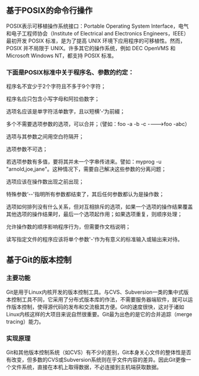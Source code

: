 ## 基于POSIX的命令行操作

 POSIX表示可移植操作系统接口：Portable Operating System Interface，电气和电子工程师协会（Institute of Electrical and Electronics Engineers，IEEE）最初开发 POSIX 标准，是为了提高 UNIX 环境下应用程序的可移植性。然而，POSIX 并不局限于 UNIX。许多其它的操作系统，例如 DEC OpenVMS 和 Microsoft Windows NT，都支持 POSIX 标准。

### 下面是POSIX标准中关于程序名、参数的约定：

程序名不宜少于2个字符且不多于9个字符；

程序名应只包含小写字母和阿拉伯数字；

选项名应该是单字符活单数字，且以短横‘-‘为前綴；

多个不需要选项参数的选项，可以合并；（譬如：foo -a -b -c ---->foo -abc）

选项与其参数之间用空白符隔开；

选项参数不可选；

若选项参数有多值，要将其并未一个字串传进来。譬如：myprog -u "arnold,joe,jane"。这种情况下，需要自己解决这些参数的分离问题；

选项应该在操作数出现之前出现；

特殊参数‘--'指明所有参数都结束了，其后任何参数都认为是操作数；

选项如何排列没有什么关系，但对互相排斥的选项，如果一个选项的操作结果覆盖其他选项的操作结果时，最后一个选项起作用；如果选项重复，则顺序处理；

允许操作数的顺序影响程序行为，但需要作文档说明；

读写指定文件的程序应该将单个参数'-'作为有意义的标准输入或输出来对待。

## 基于Git的版本控制

### 主要功能

Git是用于Linux内核开发的版本控制工具。与CVS、Subversion一类的集中式版本控制工具不同，它采用了分布式版本库的作法，不需要服务器端软件，就可以运作版本控制，使得源代码的发布和交流极其方便。Git的速度很快，这对于诸如Linux内核这样的大项目来说自然很重要。Git最为出色的是它的合并追踪（merge tracing）能力。

### 实现原理

Git和其他版本控制系统（如CVS）有不少的差别，Git本身关心文件的整体性是否有改变，但多数的CVS或Subversion系统则在乎文件内容的差异。因此Git更像一个文件系统，直接在本机上取得数据，不必连接到主机端获取数据。
